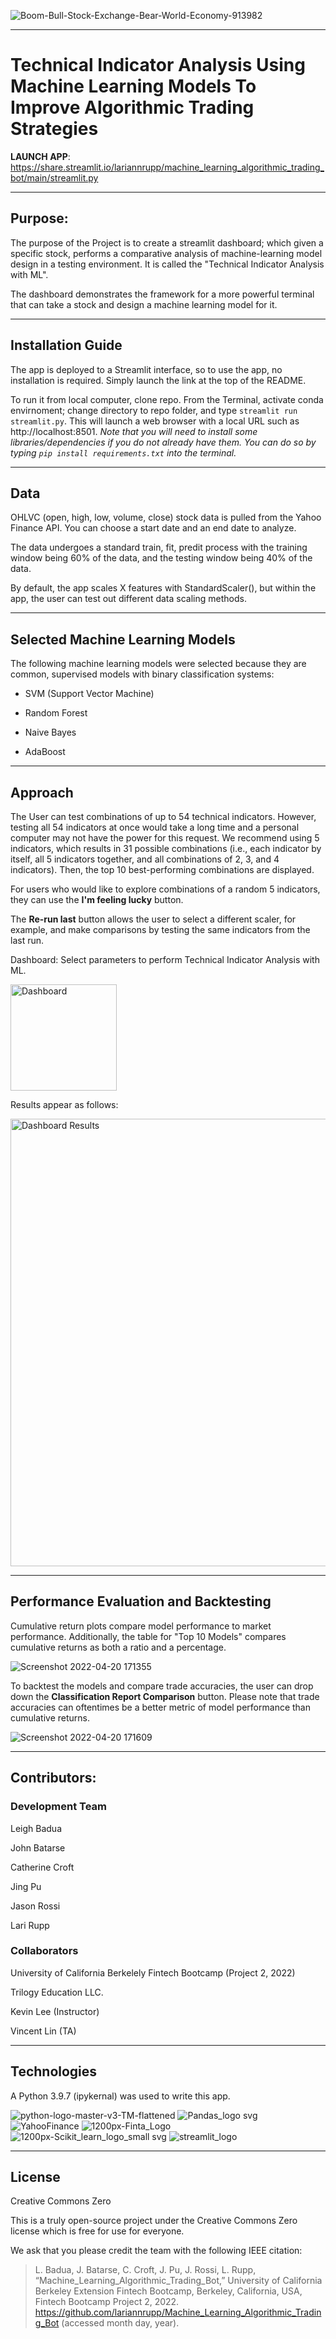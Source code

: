 ![Boom-Bull-Stock-Exchange-Bear-World-Economy-913982](https://user-images.githubusercontent.com/95719899/164332595-9cf0e024-aab1-4d3b-a11c-8c47ee122b9e.jpg)

---

# Technical Indicator Analysis Using Machine Learning Models To Improve Algorithmic Trading Strategies 

**LAUNCH APP**: https://share.streamlit.io/lariannrupp/machine_learning_algorithmic_trading_bot/main/streamlit.py

---

## Purpose: 

The purpose of the Project is to create a streamlit dashboard; which given a specific stock, performs a comparative analysis of machine-learning model design in a testing environment. It is called the "Technical Indicator Analysis with ML".

The dashboard demonstrates the framework for a more powerful terminal that can take a stock and design a machine learning model for it. 


---

## Installation Guide

The app is deployed to a Streamlit interface, so to use the app, no installation is required. Simply launch the link at the top of the README.

To run it from local computer, clone repo. From the Terminal, activate conda envirnoment; change directory to repo folder,
and type `streamlit run streamlit.py`. This will launch a web browser with a local URL such as http://localhost:8501. *Note that you will need to install some libraries/dependencies if you do not already have them. You can do so by typing `pip install requirements.txt` into the terminal.* 

---

## Data

OHLVC (open, high, low, volume, close) stock data is pulled from the Yahoo Finance API. You can choose a start date and an end date to analyze.

The data undergoes a standard train, fit, predit process with the training window being 60% of the data, and the testing window being 40% of the data. 

By default, the app scales X features with StandardScaler(), but within the app, the user can test out different data scaling methods. 

---

## Selected Machine Learning Models

The following machine learning models were selected because they are common, supervised models with binary classification systems:

- SVM (Support Vector Machine)

- Random Forest

- Naive Bayes

- AdaBoost 

---

## Approach

The User can test combinations of up to 54 technical indicators. However, testing all 54 indicators at once would take a long time and a personal computer may not have the power for this request. We recommend using 5 indicators, which results in 31 possible combinations (i.e., each indicator by itself, all 5 indicators together, and all combinations of 2, 3, and 4 indicators). Then, the top 10 best-performing combinations are displayed. 

For users who would like to explore combinations of a random 5 indicators, they can use the **I'm feeling lucky** button. 

The **Re-run last** button allows the user to select a different scaler, for example, and make comparisons by testing the same indicators from the last run.

Dashboard: Select parameters to perform Technical Indicator Analysis with ML.

<img width="170" alt="Dashboard" src="https://user-images.githubusercontent.com/93550651/164949541-0af2877d-d77c-4679-b9f8-e771067527d4.png">

Results appear as follows:

<img width="716" alt="Dashboard Results" src="https://user-images.githubusercontent.com/93550651/164949764-575de6ee-9724-456e-a55f-8f10ec259a68.png">


---

## Performance Evaluation and Backtesting

Cumulative return plots compare model performance to market performance. Additionally, the table for "Top 10 Models" compares cumulative returns as both a ratio and a percentage. 


![Screenshot 2022-04-20 171355](https://user-images.githubusercontent.com/95719899/164341560-ee00d663-34b1-4df4-81a2-f6c466ac306f.jpg)



To backtest the models and compare trade accuracies, the user can drop down the **Classification Report Comparison** button. Please note that trade accuracies can oftentimes be a better metric of model performance than cumulative returns. 

![Screenshot 2022-04-20 171609](https://user-images.githubusercontent.com/95719899/164341569-c4fedbb2-2749-48a9-b6b7-c4e8433a484f.jpg)

---

## Contributors:

### Development Team
Leigh Badua

John Batarse

Catherine Croft

Jing Pu

Jason Rossi

Lari Rupp


### Collaborators

University of California Berkelely Fintech Bootcamp (Project 2, 2022)

Trilogy Education LLC.

Kevin Lee (Instructor)

Vincent Lin (TA)

---


## Technologies

A Python 3.9.7 (ipykernal) was used to write this app.

![python-logo-master-v3-TM-flattened](https://user-images.githubusercontent.com/95719899/164334658-d32c6762-b35d-4ae3-8d87-f054388941e7.png)
![Pandas_logo svg](https://user-images.githubusercontent.com/95719899/164334292-8243632d-1274-4c4f-ba36-cbf71dc14309.png)
![YahooFinance](https://user-images.githubusercontent.com/95719899/164334383-5f613f77-fb14-4b8c-80a7-882241baf76a.png)
![1200px-Finta_Logo](https://user-images.githubusercontent.com/95719899/164334464-705a5167-9385-4f93-91b4-5afc74a0ea24.png)
![1200px-Scikit_learn_logo_small svg](https://user-images.githubusercontent.com/95719899/164334470-dac38a18-1d42-4bfe-abfe-7f681677a8ff.png)
![streamlit_logo](https://user-images.githubusercontent.com/95719899/164334479-b14755bc-7525-4f9b-aeaf-6e56df94f49d.png)


---

## License

Creative Commons Zero

This is a truly open-source project under the Creative Commons Zero license which is free for use for everyone.

We ask that you please credit the team with the following IEEE citation:

> L. Badua, J. Batarse, C. Croft, J. Pu, J. Rossi, L. Rupp, “Machine_Learning_Algorithmic_Trading_Bot,” University of California Berkeley Extension Fintech Bootcamp, Berkeley, California, USA, Fintech Bootcamp Project 2, 2022. https://github.com/lariannrupp/Machine_Learning_Algorithmic_Trading_Bot (accessed month day, year).
